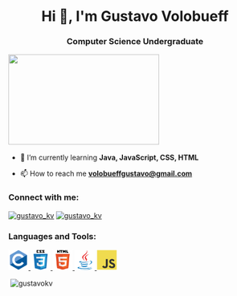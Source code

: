<h1 align="center">Hi 👋, I'm Gustavo Volobueff</h1>
<h3 align="center">Computer Science Undergraduate</h3>

<img src="https://miro.medium.com/max/1400/1*vJjJ3Mdok6Rvxx85IIRqBQ.gif" width="300" height="180">

- 🌱 I’m currently learning **Java, JavaScript, CSS, HTML**

- 📫 How to reach me **volobueffgustavo@gmail.com**

<h3 align="left">Connect with me:</h3>
<p align="left">
<a href="https://twitter.com/gustavo_kv" target="blank"><img align="center" src="https://raw.githubusercontent.com/rahuldkjain/github-profile-readme-generator/master/src/images/icons/Social/twitter.svg" alt="gustavo_kv" height="30" width="40" /></a>
<a href="https://instagram.com/gustavo_kv" target="blank"><img align="center" src="https://raw.githubusercontent.com/rahuldkjain/github-profile-readme-generator/master/src/images/icons/Social/instagram.svg" alt="gustavo_kv" height="30" width="40" /></a>
</p>

<h3 align="left">Languages and Tools:</h3>
<p align="left"> <a href="https://www.cprogramming.com/" target="_blank" rel="noreferrer"> <img src="https://raw.githubusercontent.com/devicons/devicon/master/icons/c/c-original.svg" alt="c" width="40" height="40"/> </a> <a href="https://www.w3schools.com/css/" target="_blank" rel="noreferrer"> <img src="https://raw.githubusercontent.com/devicons/devicon/master/icons/css3/css3-original-wordmark.svg" alt="css3" width="40" height="40"/> </a> <a href="https://www.w3.org/html/" target="_blank" rel="noreferrer"> <img src="https://raw.githubusercontent.com/devicons/devicon/master/icons/html5/html5-original-wordmark.svg" alt="html5" width="40" height="40"/> </a> <a href="https://www.java.com" target="_blank" rel="noreferrer"> <img src="https://raw.githubusercontent.com/devicons/devicon/master/icons/java/java-original.svg" alt="java" width="40" height="40"/> </a> <a href="https://developer.mozilla.org/en-US/docs/Web/JavaScript" target="_blank" rel="noreferrer"> <img src="https://raw.githubusercontent.com/devicons/devicon/master/icons/javascript/javascript-original.svg" alt="javascript" width="40" height="40"/> </a> </p>

<p>&nbsp;<img align="center" src="https://github-readme-stats.vercel.app/api?username=gustavokv&show_icons=true&bg_color=000000&locale=en" alt="gustavokv" /></p>
